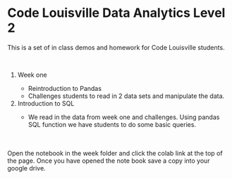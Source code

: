 # Code Louisville Data Analytics Level 2 

<p>This is a set of in class demos and homework for Code Louisville students.</p>
<br>
<ol>
<li> Week one</li>
<ul>
<li>Reintroduction to Pandas </li>
<li>Challenges students to read in 2 data sets and manipulate the data. </li>
</ul>
<li>Introduction to SQL </li>
<ul>
<li>We read in the data from week one and challenges. Using pandas SQL function we have  students to do some basic queries. </li>
</ul>
</li>
</ol>

<br>
<br>
Open the notebook in the week folder and click the colab link at the top of the page. Once you have opened the note book save a copy into your google drive. 